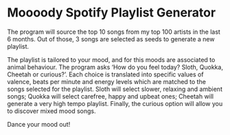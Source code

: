 # Moooody Spotify Playlist Generator

The program will source the top 10 songs from my top 100 artists in the last 6 months. Out of those, 3 songs are selected as seeds to generate a new playlist.

The playlist is tailored to your mood, and for this moods are associated to animal behaviour. The program asks ‘How do you feel today? Sloth, Quokka, Cheetah or curious?’. Each choice is translated into specific values of valence, beats per minute and energy levels which are matched to the songs selected for the playlist. Sloth will select slower, relaxing and ambient songs; Quokka will select carefree, happy and upbeat ones; Cheetah will generate a very high tempo playlist. Finally, the curious option will allow you to discover mixed mood songs. 

Dance your mood out!
